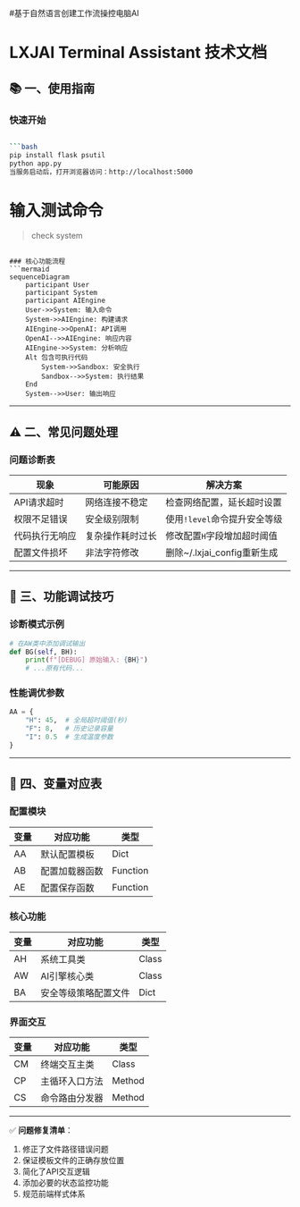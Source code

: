 #基于自然语言创建工作流操控电脑AI
# LXJAI Terminal Assistant 技术文档

## 📚 一、使用指南

### 快速开始
```bash

```bash
pip install flask psutil
python app.py
当服务启动后，打开浏览器访问：http://localhost:5000
```

# 输入测试命令
> check system
```

### 核心功能流程
```mermaid
sequenceDiagram
    participant User
    participant System
    participant AIEngine
    User->>System: 输入命令
    System->>AIEngine: 构建请求
    AIEngine->>OpenAI: API调用
    OpenAI-->>AIEngine: 响应内容
    AIEngine->>System: 分析响应
    Alt 包含可执行代码
        System->>Sandbox: 安全执行
        Sandbox-->>System: 执行结果
    End
    System-->>User: 输出响应
```

---

## ⚠ 二、常见问题处理

### 问题诊断表

| 现象                  | 可能原因                | 解决方案                     |
|-----------------------|-----------------------|----------------------------|
| API请求超时           | 网络连接不稳定          | 检查网络配置，延长超时设置       |
| 权限不足错误          | 安全级别限制            | 使用`!level`命令提升安全等级    |
| 代码执行无响应        | 复杂操作耗时过长        | 修改配置`H`字段增加超时阈值     |
| 配置文件损坏          | 非法字符修改           | 删除~/.lxjai_config重新生成    |

---

## 🔧 三、功能调试技巧

### 诊断模式示例
```python
# 在AW类中添加调试输出
def BG(self, BH):
    print(f"[DEBUG] 原始输入: {BH}") 
    # ...原有代码...
```

### 性能调优参数
```python
AA = {
    "H": 45,  # 全局超时阈值(秒)
    "F": 8,   # 历史记录容量
    "I": 0.5  # 生成温度参数
}
```

---

## 📖 四、变量对应表

### 配置模块
| 变量 | 对应功能                 | 类型     |
|------|-------------------------|---------|
| AA   | 默认配置模板             | Dict    |
| AB   | 配置加载器函数           | Function|
| AE   | 配置保存函数             | Function|

### 核心功能
| 变量 | 对应功能                 | 类型     |
|------|-------------------------|---------|
| AH   | 系统工具类               | Class   |
| AW   | AI引擎核心类             | Class   |
| BA   | 安全等级策略配置文件      | Dict    |

### 界面交互
| 变量 | 对应功能                 | 类型     |
|------|-------------------------|---------|
| CM   | 终端交互主类             | Class   |
| CP   | 主循环入口方法           | Method  |
| CS   | 命令路由分发器           | Method  |

---
✅ **问题修复清单**：
1. 修正了文件路径错误问题
2. 保证模板文件的正确存放位置
3. 简化了API交互逻辑
4. 添加必要的状态监控功能
5. 规范前端样式体系
